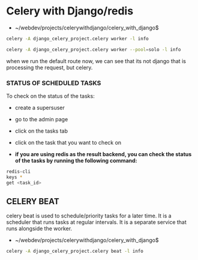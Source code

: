 # Celery with Django/redis

- ~/webdev/projects/celerywithdjango/celery_with_django$

```bash
celery -A django_celery_project.celery worker -l info
```

```bash
celery -A django_celery_project.celery worker --pool=solo -l info
```

when we run the default route now, we can see that its not django that is processing the request, but celery.

### STATUS OF SCHEDULED TASKS

To check on the status of the tasks:

- create a supersuser
- go to the admin page
- click on the tasks tab
- click on the task that you want to check on

- **if you are using redis as the result backend, you can check the status of the tasks by running the following command:**

```bash
redis-cli
keys *
get <task_id>
```

## CELERY BEAT

celery beat is used to schedule/priority tasks for a later time. It is a scheduler that runs tasks at regular intervals. It is a separate service that runs alongside the worker.

- ~/webdev/projects/celerywithdjango/celery_with_django$

```bash
celery -A django_celery_project.celery beat -l info
```
